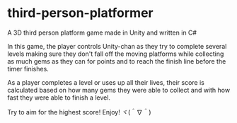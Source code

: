 # third-person-platformer
A 3D third person platform game made in Unity and written in C#

In this game, the player controls Unity-chan as they try to complete several levels making sure they don't fall off the moving platforms while collecting as much gems as they can for points and to reach the finish line before the timer finishes.

As a player completes a level or uses up all their lives, their score is calculated based on how many gems they were able to collect and with how fast they were able
to finish a level.

Try to aim for the highest score! Enjoy! ヾ(＾∇＾)
